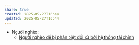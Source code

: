 ```yaml
---
share: true
created: 2025-05-27T16:44
updated: 2025-05-27T16:44
---
```

- Người nghèo: 
    - [Người nghèo dễ bị phân biệt đối xử bởi hệ thống tài chính](../Ph%C3%A1t%20tri%E1%BB%83n%20b%E1%BB%81n%20v%E1%BB%AFng/H%E1%BB%97%20tr%E1%BB%A3%20ng%C6%B0%E1%BB%9Di%20y%E1%BA%BFu%20th%E1%BA%BF/Ng%C6%B0%E1%BB%9Di%20ngh%C3%A8o/Ng%C6%B0%E1%BB%9Di%20ngh%C3%A8o%20d%E1%BB%85%20b%E1%BB%8B%20ph%C3%A2n%20bi%E1%BB%87t%20%C4%91%E1%BB%91i%20x%E1%BB%AD%20b%E1%BB%9Fi%20h%E1%BB%87%20th%E1%BB%91ng%20t%C3%A0i%20ch%C3%ADnh.md)

